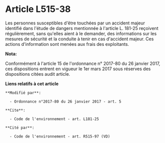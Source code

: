 # Article L515-38

Les personnes susceptibles d'être touchées par un accident majeur identifié dans l'étude de dangers mentionnée à l'article L.
181-25 reçoivent régulièrement, sans qu'elles aient à le demander, des informations sur les mesures de sécurité et la
conduite à tenir en cas d'accident majeur. Ces actions d'information sont menées aux frais des exploitants.

**Nota:**

Conformément à l'article 15 de l'ordonnance n° 2017-80 du 26 janvier 2017, ces dispositions entrent en vigueur le 1er mars
2017 sous réserves des dispositions citées audit article.

**Liens relatifs à cet article**

	**Modifié par**:

	  - Ordonnance n°2017-80 du 26 janvier 2017 - art. 5

	**Cite**:

	  - Code de l'environnement - art. L181-25

	**Cité par**:

	  - Code de l'environnement - art. R515-97 (VD)
